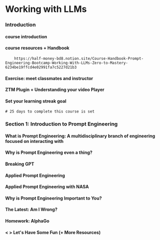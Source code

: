 # Working with LLMs

### Introduction

#### course introduction

#### course resources + Handbook
        https://half-money-bd8.notion.site/Course-Handbook-Prompt-Engineering-Bootcamp-Working-With-LLMs-Zero-to-Mastery-6234be19ffcd4e02991fa7c5227d21b3
#### Exercise: meet classmates and instructor
#### ZTM Plugin + Understanding your video Player
#### Set your learning streak goal
    # 25 days to complete this course is set

### Section 1: Introduction to Prompt Engineering

#### What is Prompt Engineering: A multidisciplinary branch of engineering focused on interacting with 
#### Why is Prompt Engineering even a thing?
#### Breaking GPT
#### Applied Prompt Engineering
#### Applied Prompt Engineering with NASA
#### Why is Prompt Engineering Important to You?
#### The Latest: Am I Wrong?
#### Homework: AlphaGo
#### < > Let's Have Some Fun (+ More Resources)

